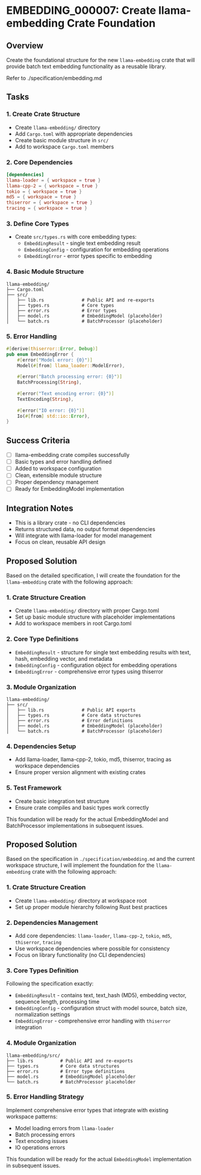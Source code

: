 # EMBEDDING_000007: Create llama-embedding Crate Foundation

## Overview
Create the foundational structure for the new `llama-embedding` crate that will provide batch text embedding functionality as a reusable library.

Refer to ./specification/embedding.md

## Tasks

### 1. Create Crate Structure
- Create `llama-embedding/` directory
- Add `Cargo.toml` with appropriate dependencies
- Create basic module structure in `src/`
- Add to workspace `Cargo.toml` members

### 2. Core Dependencies
```toml
[dependencies]
llama-loader = { workspace = true }
llama-cpp-2 = { workspace = true }
tokio = { workspace = true }
md5 = { workspace = true }
thiserror = { workspace = true }
tracing = { workspace = true }
```

### 3. Define Core Types
- Create `src/types.rs` with core embedding types:
  - `EmbeddingResult` - single text embedding result
  - `EmbeddingConfig` - configuration for embedding operations
  - `EmbeddingError` - error types specific to embedding

### 4. Basic Module Structure
```
llama-embedding/
├── Cargo.toml
├── src/
│   ├── lib.rs              # Public API and re-exports
│   ├── types.rs            # Core types
│   ├── error.rs            # Error types
│   ├── model.rs            # EmbeddingModel (placeholder)
│   └── batch.rs            # BatchProcessor (placeholder)
```

### 5. Error Handling
```rust
#[derive(thiserror::Error, Debug)]
pub enum EmbeddingError {
    #[error("Model error: {0}")]
    Model(#[from] llama_loader::ModelError),
    
    #[error("Batch processing error: {0}")]
    BatchProcessing(String),
    
    #[error("Text encoding error: {0}")]
    TextEncoding(String),
    
    #[error("IO error: {0}")]
    Io(#[from] std::io::Error),
}
```

## Success Criteria
- [ ] llama-embedding crate compiles successfully
- [ ] Basic types and error handling defined
- [ ] Added to workspace configuration
- [ ] Clean, extensible module structure
- [ ] Proper dependency management
- [ ] Ready for EmbeddingModel implementation

## Integration Notes
- This is a library crate - no CLI dependencies
- Returns structured data, no output format dependencies
- Will integrate with llama-loader for model management
- Focus on clean, reusable API design
## Proposed Solution

Based on the detailed specification, I will create the foundation for the `llama-embedding` crate with the following approach:

### 1. Crate Structure Creation
- Create `llama-embedding/` directory with proper Cargo.toml
- Set up basic module structure with placeholder implementations
- Add to workspace members in root Cargo.toml

### 2. Core Type Definitions
- `EmbeddingResult` - structure for single text embedding results with text, hash, embedding vector, and metadata
- `EmbeddingConfig` - configuration object for embedding operations
- `EmbeddingError` - comprehensive error types using thiserror

### 3. Module Organization
```
llama-embedding/
├── src/
│   ├── lib.rs              # Public API exports
│   ├── types.rs            # Core data structures  
│   ├── error.rs            # Error definitions
│   ├── model.rs            # EmbeddingModel (placeholder)
│   └── batch.rs            # BatchProcessor (placeholder)
```

### 4. Dependencies Setup
- Add llama-loader, llama-cpp-2, tokio, md5, thiserror, tracing as workspace dependencies
- Ensure proper version alignment with existing crates

### 5. Test Framework
- Create basic integration test structure
- Ensure crate compiles and basic types work correctly

This foundation will be ready for the actual EmbeddingModel and BatchProcessor implementations in subsequent issues.

## Proposed Solution

Based on the specification in `./specification/embedding.md` and the current workspace structure, I will implement the foundation for the `llama-embedding` crate with the following approach:

### 1. Crate Structure Creation
- Create `llama-embedding/` directory at workspace root
- Set up proper module hierarchy following Rust best practices

### 2. Dependencies Management
- Add core dependencies: `llama-loader`, `llama-cpp-2`, `tokio`, `md5`, `thiserror`, `tracing`
- Use workspace dependencies where possible for consistency
- Focus on library functionality (no CLI dependencies)

### 3. Core Types Definition
Following the specification exactly:
- `EmbeddingResult` - contains text, text_hash (MD5), embedding vector, sequence length, processing time
- `EmbeddingConfig` - configuration struct with model source, batch size, normalization settings
- `EmbeddingError` - comprehensive error handling with `thiserror` integration

### 4. Module Organization
```
llama-embedding/src/
├── lib.rs          # Public API and re-exports
├── types.rs        # Core data structures
├── error.rs        # Error type definitions
├── model.rs        # EmbeddingModel placeholder
└── batch.rs        # BatchProcessor placeholder
```

### 5. Error Handling Strategy
Implement comprehensive error types that integrate with existing workspace patterns:
- Model loading errors from `llama-loader`
- Batch processing errors
- Text encoding issues
- IO operations errors

This foundation will be ready for the actual `EmbeddingModel` implementation in subsequent issues.